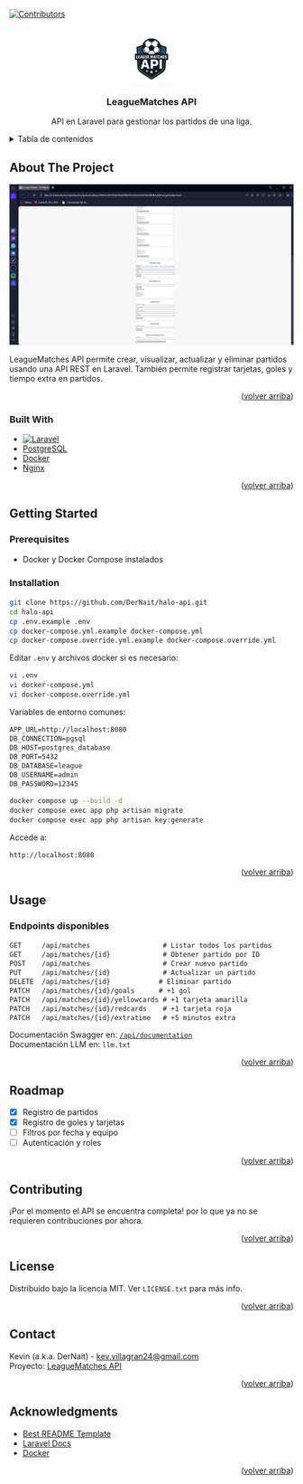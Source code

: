 <!-- Improved compatibility of back to top link: See: https://github.com/othneildrew/Best-README-Template/pull/73 -->
<a id="readme-top"></a>

[![Contributors][contributors-shield]][contributors-url]

<!-- PROJECT LOGO -->
<br />
<div align="center">
  <a href="https://github.com/DerNait/halo-api">
    <img src="logo.png" alt="Logo" width="80" height="80">
  </a>

<h3 align="center">LeagueMatches API</h3>

  <p align="center">
    API en Laravel para gestionar los partidos de una liga.
  </p>
</div>


<details>
  <summary>Tabla de contenidos</summary>
  <ol>
    <li><a href="#about-the-project">Acerca del proyecto</a>
      <ul><li><a href="#built-with">Tecnologías</a></li></ul>
    </li>
    <li><a href="#getting-started">Comenzando</a>
      <ul>
        <li><a href="#prerequisites">Requisitos previos</a></li>
        <li><a href="#installation">Instalación</a></li>
      </ul>
    </li>
    <li><a href="#usage">Uso</a></li>
    <li><a href="#roadmap">Roadmap</a></li>
    <li><a href="#contributing">Contribuciones</a></li>
    <li><a href="#license">Licencia</a></li>
    <li><a href="#contact">Contacto</a></li>
    <li><a href="#acknowledgments">Agradecimientos</a></li>
  </ol>
</details>


## About The Project

![LeagueMatches Frontend](image.png)

LeagueMatches API permite crear, visualizar, actualizar y eliminar partidos usando una API REST en Laravel. También permite registrar tarjetas, goles y tiempo extra en partidos.

<p align="right">(<a href="#readme-top">volver arriba</a>)</p>


### Built With

* [![Laravel][Laravel.com]][Laravel-url]
* [PostgreSQL](https://www.postgresql.org/)
* [Docker](https://www.docker.com/)
* [Nginx](https://www.nginx.com/)

<p align="right">(<a href="#readme-top">volver arriba</a>)</p>


## Getting Started

### Prerequisites

- Docker y Docker Compose instalados

### Installation

```bash
git clone https://github.com/DerNait/halo-api.git
cd halo-api
cp .env.example .env
cp docker-compose.yml.example docker-compose.yml
cp docker-compose.override.yml.example docker-compose.override.yml
```

Editar `.env` y archivos docker si es necesario:
```bash
vi .env
vi docker-compose.yml
vi docker-compose.override.yml
```

Variables de entorno comunes:
```dotenv
APP_URL=http://localhost:8080
DB_CONNECTION=pgsql
DB_HOST=postgres_database
DB_PORT=5432
DB_DATABASE=league
DB_USERNAME=admin
DB_PASSWORD=12345
```

```bash
docker compose up --build -d
docker compose exec app php artisan migrate
docker compose exec app php artisan key:generate
```

Accede a:
```
http://localhost:8080
```

<p align="right">(<a href="#readme-top">volver arriba</a>)</p>


## Usage

### Endpoints disponibles

```http
GET     /api/matches                  # Listar todos los partidos
GET     /api/matches/{id}             # Obtener partido por ID
POST    /api/matches                  # Crear nuevo partido
PUT     /api/matches/{id}             # Actualizar un partido
DELETE  /api/matches/{id}            # Eliminar partido
PATCH   /api/matches/{id}/goals      # +1 gol
PATCH   /api/matches/{id}/yellowcards # +1 tarjeta amarilla
PATCH   /api/matches/{id}/redcards    # +1 tarjeta roja
PATCH   /api/matches/{id}/extratime   # +5 minutos extra
```

Documentación Swagger en: [`/api/documentation`](http://localhost:8080/api/documentation)  
Documentación LLM en: `llm.txt`

<p align="right">(<a href="#readme-top">volver arriba</a>)</p>


## Roadmap

- [x] Registro de partidos
- [x] Registro de goles y tarjetas
- [ ] Filtros por fecha y equipo
- [ ] Autenticación y roles

<p align="right">(<a href="#readme-top">volver arriba</a>)</p>


## Contributing

¡Por el momento el API se encuentra completa! por lo que ya no se requieren contribuciones por ahora.

<p align="right">(<a href="#readme-top">volver arriba</a>)</p>


## License

Distribuido bajo la licencia MIT. Ver `LICENSE.txt` para más info.

<p align="right">(<a href="#readme-top">volver arriba</a>)</p>


## Contact

Kevin (a.k.a. DerNait) - kev.villagran24@gmail.com  
Proyecto: [LeagueMatches API](https://github.com/DerNait/league-matches-api)

<p align="right">(<a href="#readme-top">volver arriba</a>)</p>


## Acknowledgments

- [Best README Template](https://github.com/othneildrew/Best-README-Template)
- [Laravel Docs](https://laravel.com/docs)
- [Docker](https://docs.docker.com/)

<p align="right">(<a href="#readme-top">volver arriba</a>)</p>


<!-- MARKDOWN LINKS & IMAGES -->
[Laravel.com]: https://img.shields.io/badge/Laravel-FF2D20?style=for-the-badge&logo=laravel&logoColor=white
[Laravel-url]: https://laravel.com

[contributors-shield]: https://img.shields.io/github/contributors/DerNait/halo-api.svg?style=for-the-badge
[contributors-url]: https://github.com/DerNait/

[product-screenshot]: image.png
